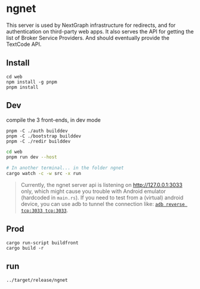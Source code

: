 # ngnet

This server is used by NextGraph infrastructure for redirects, and for authentication on third-party web apps. It also serves the API for getting the list of Broker Service Providers.
And should eventually provide the TextCode API.

## Install

```
cd web
npm install -g pnpm
pnpm install
```

## Dev

compile the 3 front-ends, in dev mode

```
pnpm -C ./auth builddev
pnpm -C ./bootstrap builddev
pnpm -C ./redir builddev
```

```bash
cd web
pnpm run dev --host

# In another terminal... in the folder ngnet
cargo watch -c -w src -x run
```

> Currently, the ngnet server api is listening on http://127.0.0.1:3033 only, which might cause you trouble with Android emulator (hardcoded in `main.rs`).
> If you need to test from a (virtual) android device, you can use adb to tunnel the connection like: [`adb reverse tcp:3033 tcp:3033`](https://justinchips.medium.com/proxying-adb-client-connections-2ab495f774eb).

## Prod

```
cargo run-script buildfront
cargo build -r
```

## run

```
../target/release/ngnet
```

